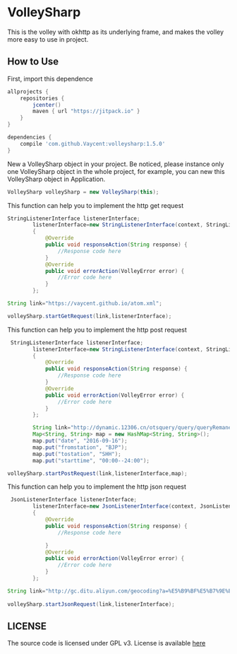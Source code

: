 # VolleySharp
This is the volley with okhttp as its underlying frame, and makes the volley more easy to use in project.



## How to Use

First, import this dependence

```gradle
allprojects {
    repositories {
        jcenter()
        maven { url "https://jitpack.io" }
    }
}

dependencies {
    compile 'com.github.Vaycent:volleysharp:1.5.0'
}

```

New a VolleySharp object in your project. Be noticed, please instance only one VolleySharp object in the whole project, for example, you can new this VolleySharp object in Application.

```java
VolleySharp volleySharp = new VolleySharp(this);
```

This function can help you to implement the http get request


```java
StringListenerInterface listenerInterface;
        listenerInterface=new StringListenerInterface(context, StringListenerInterface.responseListener, StringListenerInterface.errorListener)
        {
            @Override
            public void responseAction(String response) {
                //Response code here
            }
            @Override
            public void errorAction(VolleyError error) {
                //Error code here
            }
        };

String link="https://vaycent.github.io/atom.xml";

volleySharp.startGetRequest(link,listenerInterface);

```

This function can help you to implement the http post request

```java
 StringListenerInterface listenerInterface;
        listenerInterface=new StringListenerInterface(context, StringListenerInterface.responseListener, StringListenerInterface.errorListener)
        {
            @Override
            public void responseAction(String response) {
            	//Response code here
            }
            @Override
            public void errorAction(VolleyError error) {
                //Error code here
            }
        };

        String link="http://dynamic.12306.cn/otsquery/query/queryRemanentTicketAction.do?method=queryststrainall";
        Map<String, String> map = new HashMap<String, String>();
        map.put("date", "2016-09-16");
        map.put("fromstation", "BJP");
        map.put("tostation", "SHH");
        map.put("starttime", "00:00--24:00");

volleySharp.startPostRequest(link,listenerInterface,map);


```

This function can help you to implement the http json request

```java
 JsonListenerInterface listenerInterface;
        listenerInterface=new JsonListenerInterface(context, JsonListenerInterface.responseListener, StringListenerInterface.errorListener)
        {
            @Override
            public void responseAction(String response) {
                //Response code here

            }
            @Override
            public void errorAction(VolleyError error) {
                //Error code here
            }
        };

String link="http://gc.ditu.aliyun.com/geocoding?a=%E5%B9%BF%E5%B7%9E%E5%B8%82";
        
volleySharp.startJsonRequest(link,listenerInterface);
```




## LICENSE
The source code is licensed under GPL v3. License is available [here](./LICENSE.txt)